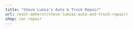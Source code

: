 ```yaml
---
title: "Steve Lumia's Auto & Truck Repair"
url: /east-amherst/steve-lumias-auto-and-truck-repair/
shop: car repair
---
```

